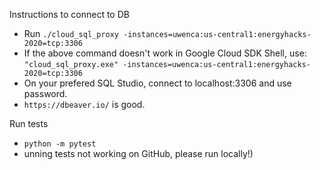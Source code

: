 Instructions to connect to DB
* Run `./cloud_sql_proxy -instances=uwenca:us-central1:energyhacks-2020=tcp:3306`
* If the above command doesn't work in Google Cloud SDK Shell, use: `"cloud_sql_proxy.exe" -instances=uwenca:us-central1:energyhacks-2020=tcp:3306`
* On your prefered SQL Studio, connect to localhost:3306 and use password.
* `https://dbeaver.io/` is good.


Run tests
* `python -m pytest` 
* unning tests not working on GitHub, please run locally!)
